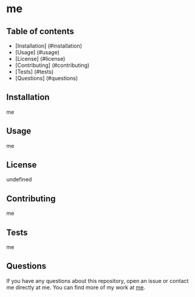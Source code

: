 # me

  ## Table of contents
  * [Installation] (#installation)
  * [Usage] (#usage)
  * [License] (#license)
  * [Contributing] (#contributing)
  * [Tests] (#tests)
  * [Questions] (#questions)
  
  ## Installation
  me

  ## Usage
  me

  ## License
  undefined

  ## Contributing
  me

  ## Tests 
  me
  
  ## Questions
  If you have any questions about this repository, open an issue or contact me directly at me. You can find more of my work at [me](https://github.com/me).

